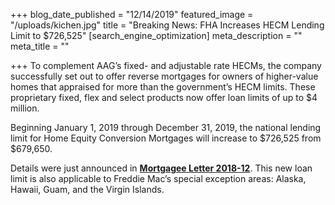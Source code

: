 +++
blog_date_published = "12/14/2019"
featured_image = "/uploads/kichen.jpg"
title = "Breaking News: FHA Increases HECM Lending Limit to $726,525"
[search_engine_optimization]
meta_description = ""
meta_title = ""

+++
To complement AAG’s fixed- and adjustable rate HECMs, the company successfully set out to offer reverse mortgages for owners of higher-value homes that appraised for more than the government’s HECM limits. These proprietary fixed, flex and select products now offer loan limits of up to $4 million.

Beginning January 1, 2019 through December 31, 2019, the national lending limit for Home Equity Conversion Mortgages will increase to $726,525 from $679,650.

Details were just announced in [**Mortgagee Letter 2018-12**](https://www.hud.gov/sites/dfiles/OCHCO/documents/18-12hsgml.pdf). This new loan limit is also applicable to Freddie Mac’s special exception areas: Alaska, Hawaii, Guam, and the Virgin Islands.